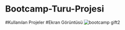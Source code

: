 # Bootcamp-Turu-Projesi
#Kullanılan Projeler
#Ekran Görüntüsü
![bootcamp gift2](https://github.com/user-attachments/assets/b5c0e844-47a2-4f4b-9b19-2ed0499d8a5d)
